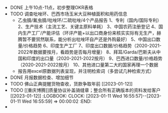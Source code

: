 - DONE 上午10点-11点，初步整理OKR表格
- TODO 调查吡唑环、巴西市场玉米大豆种植面积和用药信息
	- 乙虫腈/氟虫腈/吡唑环/二硫吡唑/4个产品报告
	  1、专利（国内/国际专利）
	  2、生产技术（主流工艺、关键主原料单耗）
	  3、中国农药注册登记
	  4、国内生产工厂/产能评估（环评产能+以出口商身份来核实实际有无生产，赫腾暂不要贸然联系，能分析出吡唑环自产还是外购最好）
	  5、中国出口数量/价格趋势
	  6、印度生产工厂
	  7、印度出口数据/价格趋势（2020-2021-2022年数据要按月，看趋势是否每月增量）
	  8、拜耳/Garda/巴斯夫从中国和印度的出口量（2020-2021-2022按月）
	  9、巴西进口数量/价格趋势（2020-2021-2022按月）
	  10、其他进口量第二大的国家再理一个数据
	- 报告用excel原数据列表呈现，并注明检索词（多尝试几种检索方式）
- DONE 月报数据检查、增加细节
- TODO 佛山正典提醒货物查收，货款争取年前 [[2023-01-12]]
- TODO  [[重庆博腾]]质量协议补盖骑缝章；整合所有正确版本的资料发给客户 [[2023-01-12]]
  :LOGBOOK:
  CLOCK: [2023-01-11 Wed 16:55:57]--[2023-01-11 Wed 16:55:59] =>  00:00:02
  :END:
-